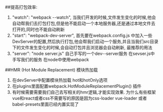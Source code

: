 ##提高打包效率:
  1. "watch": "webpack --watch", 
      当我们开发的时候,文件发生变化的时候,他会自动帮我们去打包打包,但是他不能启动一个本地服务器,还是通过本地文件去打开的,同时也不能自动刷新
  2. "start": "webpack-dev-server",
      首先要在webpack.config.js 中加入一些DevServer的配置,然后执行打包,他会帮我们启动一个服务,并且当我们src目录下的文件发生变化的时候,会自动打包并且浏览器会自动刷新, 最推荐的用法
  3. "server": "node server.js"
      自己手写的一个dev--server服务 在sevser.js中手写我们的服务 在node中使用webpack

##HMR (Hot Module Replacement) 模块热加载
  1. 在devServer中配置模块热加载 hot和hotOnly选项
  2. 在plugins里面配置webpack.HotModuleReplacementPlugin() 插件
  3. 有时候需要需要我们自己去写相关的hmr逻辑,才能实现效果. 为什么有些框架vue和react或者css不需要写的原因是因为css-loader vue-loader 或者 babel-presets里面已经内置实现了